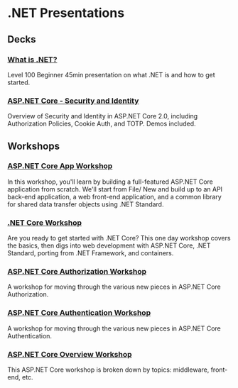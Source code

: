 # .NET Presentations

## Decks
### [What is .NET?](https://github.com/dotnet-presentations/home/tree/master/.NET%20Intro) 
Level 100 Beginner 45min presentation on what .NET is and how to get started. 

### [ASP.NET Core - Security and Identity](https://github.com/dotnet-presentations/home/tree/master/Security/ASP.NET%20Core%202.0)
Overview of Security and Identity in ASP.NET Core 2.0, including Authorization Policies, Cookie Auth, and TOTP. Demos included.

## Workshops
### [ASP.NET Core App Workshop](https://github.com/dotnet-presentations/aspnetcore-app-workshop)
In this workshop, you'll learn by building a full-featured ASP.NET Core application from scratch. We'll start from File/ New and build up to an API back-end application, a web front-end application, and a common library for shared data transfer objects using .NET Standard.

### [.NET Core Workshop](https://github.com/dotnet-presentations/dotnetcore-workshop)
Are you ready to get started with .NET Core? This one day workshop covers the basics, then digs into web development with ASP.NET Core, 
.NET Standard, porting from .NET Framework, and containers.

### [ASP.NET Core Authorization Workshop](https://github.com/blowdart/AspNetAuthorizationWorkshop)
A workshop for moving through the various new pieces in ASP.NET Core Authorization.

### [ASP.NET Core Authentication Workshop](https://github.com/blowdart/AspNetAuthenticationWorkshop)
A workshop for moving through the various new pieces in ASP.NET Core Authentication.

### [ASP.NET Core Overview Workshop](https://github.com/dotnet-presentations/aspnetcore-workshop)
This ASP.NET Core workshop is broken down by topics: middleware, front-end, etc.
